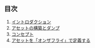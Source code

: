 目次
-----

 1. [イントロダクション](introduction.md)
 2. [アセットの構築とダンプ](build.md)
 3. [コンセプト](concepts.md)
 4. [アセットを「オンザフライ」で定義する](define.md)

